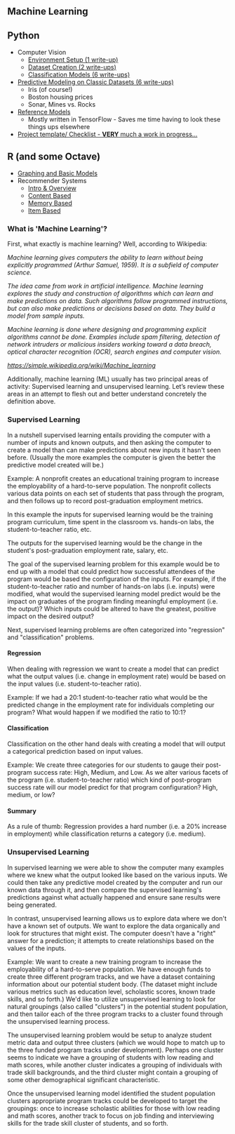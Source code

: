 ## Machine Learning

## Python
* Computer Vision
    * [Environment Setup (1 write-up)](./Python/01-ComputerVision-Environment-Setup)
    * [Dataset Creation (2 write-ups)](./Python/02-ComputerVision-Dataset-Creation)
    * [Classification Models (6 write-ups)](./Python/03-ComputerVision-Classification)
* [Predictive Modeling on Classic Datasets (6 write-ups)](./Python/04-Classic-Datasets)
	* Iris (of course!)
	* Boston housing prices
	* Sonar, Mines vs. Rocks
* [Reference Models](././Python/04-Reference-Models)
	* Mostly written in TensorFlow - Saves me time having to look these things ups elsewhere
* [Project template/ Checklist - **VERY** much a work in progress...](./General/Project-Template)

  
## R (and some Octave)
* [Graphing and Basic Models](./R)
* Recommender Systems
    * [Intro & Overview](./R/RS0-Recommender-Systems-Intro-Jan-2018)
    * [Content Based](./R/RS1-Content-Based-Recommendations-Dec-2017)
    * [Memory Based](./R/RS2-Memory-Based-Recommendations-Jan-2018)
    * [Item Based](./R/RS3-Item-Based-Recommendations-Jan-2018)

### What is 'Machine Learning'?

First, what exactly is machine learning?  Well, according to Wikipedia:

*Machine learning gives computers the ability to learn without being explicitly programmed (Arthur Samuel, 1959).  It is a subfield of computer science.*

*The idea came from work in artificial intelligence.  Machine learning explores the study and construction of algorithms which can learn and make predictions on data.  Such algorithms follow programmed instructions, but can also make predictions or decisions based on data.  They build a model from sample inputs.*

*Machine learning is done where designing and programming explicit algorithms cannot be done. Examples include spam filtering, detection of network intruders or malicious insiders working toward a data breach, optical character recognition (OCR), search engines and computer vision.*

*<https://simple.wikipedia.org/wiki/Machine_learning>*

Additionally, machine learning (ML) usually has two principal areas of activity: Supervised learning and unsupervised learning.  Let’s review these areas in an attempt to flesh out and better understand concretely the definition above.

### Supervised Learning

In a nutshell supervised learning entails providing the computer with a number of inputs and known outputs, and then asking the computer to create a model than can make predictions about new inputs it hasn't seen before.  (Usually the more examples the computer is given the better the predictive model created will be.)

Example:  A nonprofit creates an educational training program to increase the employability of a hard-to-serve population.  The nonprofit collects various data points on each set of students that pass through the program, and then follows up to record post-graduation employment metrics.

In this example the inputs for supervised learning would be the training program curriculum, time spent in the classroom vs. hands-on labs, the student-to-teacher ratio, etc.

The outputs for the supervised learning would be the change in the student's post-graduation employment rate, salary, etc.

The goal of the supervised learning problem for this example would be to end up with a model that could predict how successful attendees of the program would be based the configuration of the inputs.  For example, if the student-to-teacher ratio and number of hands-on labs (i.e. inputs) were modified, what would the supervised learning model predict would be the impact on graduates of the program finding meaningful employment (i.e. the output)?  Which inputs could be altered to have the greatest, positive impact on the desired output? 

Next, supervised learning problems are often categorized into "regression" and "classification" problems.  

#### Regression

When dealing with regression we want to create a model that can predict what the output values (i.e. change in employment rate) would be based on the input values (i.e. student-to-teacher ratio).  

Example:  If we had a 20:1 student-to-teacher ratio what would be the predicted change in the employment rate for individuals completing our program?  What would happen if we modified the ratio to 10:1?

#### Classification

Classification on the other hand deals with creating a model that will output a categorical prediction based on input values.  

Example:  We create three categories for our students to gauge their post-program success rate:  High, Medium, and Low.  As we alter various facets of the program (i.e. student-to-teacher ratio) which kind of post-program success rate will our model predict for that program configuration?  High, medium, or low?

#### Summary

As a rule of thumb:  Regression provides a hard number (i.e. a 20% increase in employment) while classification returns a category (i.e. medium).

### Unsupervised Learning
In supervised learning we were able to show the computer many examples where we knew what the output looked like based on the various inputs.  We could then take any predictive model created by the computer and run our known data through it, and then compare the supervised learning's predictions against what actually happened and ensure sane results were being generated.

In contrast, unsupervised learning allows us to explore data where we don't have a known set of outputs.  We want to explore the data organically and look for structures that might exist.  The computer doesn't have a "right" answer for a prediction; it attempts to create relationships based on the values of the inputs. 

Example:  We want to create a new training program to increase the employability of a hard-to-serve population.  We have enough funds to create three different program tracks, and we have a dataset containing information about our potential student body.  (The dataset might include various metrics such as education level, scholastic scores, known trade skills, and so forth.)  We'd like to utilize unsupervised learning to look for natural groupings (also called "clusters") in the potential student population, and then tailor each of the three program tracks to a cluster found through the unsupervised learning process.

The unsupervised learning problem would be setup to analyze student metric data and output three clusters (which we would hope to match up to the three funded program tracks under development).  Perhaps one cluster seems to indicate we have a grouping of students with low reading and math scores, while another cluster indicates a grouping of individuals with trade skill backgrounds, and the third cluster might contain a grouping of some other demographical significant characteristic.

Once the unsupervised learning  model identified the student population clusters appropriate program tracks could be developed to target the groupings:  once to increase scholastic abilities for those with low reading and math scores, another track to focus on job finding and interviewing skills for the trade skill cluster of students, and so forth.